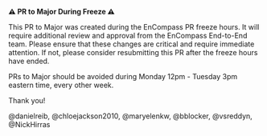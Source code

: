 **⚠ PR to Major During Freeze ⚠**
            
This PR to Major was created during the EnCompass PR freeze hours. It will
require additional review and approval from the EnCompass End-to-End team. 
Please ensure that these changes are critical and require immediate attention. 
If not, please consider resubmitting this PR after the freeze hours have ended. 

PRs to Major should be avoided during Monday 12pm - Tuesday 3pm eastern time,
every other week.

Thank you!

@danielreib, @chloejackson2010, @maryelenkw, @bblocker, @vsreddyn, @NickHirras
